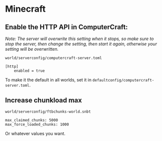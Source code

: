# Minecraft

## Enable the HTTP API in ComputerCraft:

_Note: The server will overwrite this setting when it stops, so make sure to stop the server, then
change the setting, then start it again, otherwise your setting will be overwritten._

`world/serverconfig/computercraft-server.toml`
```
[http]
    enabled = true
```
To make it the default in all worlds, set it in `defaultconfig/computercraft-server.toml`.

## Increase chunkload max
`world/serverconfig/ftbchunks-world.snbt`
```
max_claimed_chunks: 5000
max_force_loaded_chunks: 1000
```
Or whatever values you want.
